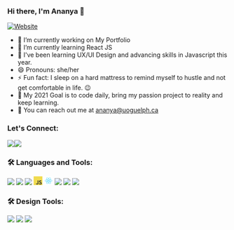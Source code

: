 ### Hi there, I'm Ananya 👋

[![Website](https://img.shields.io/website?label=codeSTACKr.com&style=for-the-badge&url=https%3A%2F%2Fcodestackr.com)](https://codestackr.com)

- 🔭 I’m currently working on My Portfolio
- 🌱 I’m currently learning React JS
- 🏁 I've been learning UX/UI Design and advancing skills in Javascript this year.
- 😄 Pronouns: she/her
- ⚡ Fun fact: I sleep on a hard mattress to remind myself to hustle and not get comfortable in life. 😉
- 🎯 My 2021 Goal is to code daily, bring my passion project to reality and keep learning.
- 💬 You can reach out me at ananya@uoguelph.ca

### Let's Connect:
[<img align="left" height ="22px" src="https://cdn-icons-png.flaticon.com/512/174/174857.png"/>](https://www.linkedin.com/in/ananya-thukral-576301178/)
[<img align="left" height ="22px" src="https://www.freepnglogos.com/uploads/discord-logo-png/concours-discord-cartes-voeux-fortnite-france-6.png"/>](https://discord.com/channels/7554)

<br/>

### 🛠️ Languages and Tools:
<code><img height="20" src="https://upload.wikimedia.org/wikipedia/commons/thumb/9/9a/Visual_Studio_Code_1.35_icon.svg/1024px-Visual_Studio_Code_1.35_icon.svg.png"></code> 
<code><img height="20" src="https://upload.wikimedia.org/wikipedia/commons/thumb/6/61/HTML5_logo_and_wordmark.svg/512px-HTML5_logo_and_wordmark.svg.png"></code> 
<code><img height="20" src="https://upload.wikimedia.org/wikipedia/commons/thumb/d/d5/CSS3_logo_and_wordmark.svg/1200px-CSS3_logo_and_wordmark.svg.png"></code> 
<code><img height="20" src="https://raw.githubusercontent.com/github/explore/80688e429a7d4ef2fca1e82350fe8e3517d3494d/topics/javascript/javascript.png"></code>
<code><img height="20" src="https://raw.githubusercontent.com/github/explore/80688e429a7d4ef2fca1e82350fe8e3517d3494d/topics/react/react.png"></code>
<code><img height="20" src="https://cdn3.iconfinder.com/data/icons/logos-and-brands-adobe/512/267_Python-512.png"></code>
<code><img height="20" src="https://mpng.subpng.com/20180411/wre/kisspng-mysql-database-web-development-computer-software-dolphin-5ace280ea31a78.1388980015234601106681.jpg"></code>
<code><img height="20" src="https://e7.pngegg.com/pngimages/820/213/png-clipart-power-bi-business-intelligence-microsoft-corporation-data-visualization-data-analysis-power-bi-dashboard-templates-thumbnail.png"></code>

### 🛠️ Design Tools:
<code><img height="20" src="https://upload.wikimedia.org/wikipedia/commons/3/33/Figma-logo.svg"></code>
<code><img height="20" src="https://upload.wikimedia.org/wikipedia/commons/thumb/c/c2/Adobe_XD_CC_icon.svg/2101px-Adobe_XD_CC_icon.svg.png"></code>
<code><img height="20" src="https://brandslogos.com/wp-content/uploads/images/large/invision-logo.png"></code>
